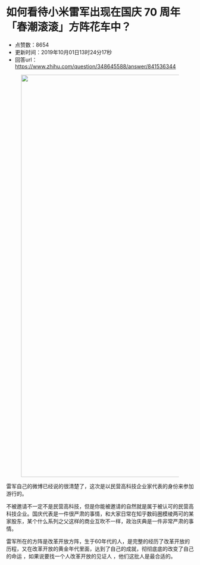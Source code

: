 # 如何看待小米雷军出现在国庆 70 周年「春潮滚滚」方阵花车中？
- 点赞数：8654
- 更新时间：2019年10月01日13时24分17秒
- 回答url：https://www.zhihu.com/question/348645588/answer/841536344
<body>
 <p></p>
 <figure data-size="normal">
  <img src="https://pic1.zhimg.com/50/v2-5fdb6c56517adb03cee5e335fc86a926_720w.jpg?source=1940ef5c" data-rawwidth="1080" data-rawheight="1920" data-size="normal" data-original-token="v2-83d0d1cebd675eca943ce42433fcdf26" data-default-watermark-src="https://picx.zhimg.com/50/v2-e696176167fff6bca9c31450e55f5485_720w.jpg?source=1940ef5c" class="origin_image zh-lightbox-thumb" width="1080" data-original="https://picx.zhimg.com/v2-5fdb6c56517adb03cee5e335fc86a926_r.jpg?source=1940ef5c">
 </figure>
 <p data-pid="p1wrW8R0">雷军自己的微博已经说的很清楚了，这次是以民营高科技企业家代表的身份来参加游行的。</p>
 <p data-pid="0eBtaeON">不被邀请不一定不是民营高科技，但是你能被邀请的自然就是属于被认可的民营高科技企业。国庆代表是一件很严肃的事情，和大家日常在知乎数码圈模棱两可的某家股东，某个什么系列之父这样的商业互吹不一样，政治庆典是一件非常严肃的事情。</p>
 <p data-pid="cIRqVBwT">雷军所在的方阵是改革开放方阵，生于60年代的人，是完整的经历了改革开放的历程，又在改革开放的黄金年代里面，达到了自己的成就，彻彻底底的改变了自己的命运 ，如果说要找一个人改革开放的见证人 ，他们这批人是最合适的。</p>
 <p></p>
</body>